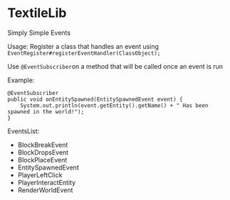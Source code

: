 # TextileLib

Simply Simple Events

Usage:
Register a class that handles an event using
`EventRegister#registerEventHandler(ClassObject);`

Use `@EventSubscriber`on a method that will be called once an event is run

Example:
```
@EventSubscriber
public void onEntitySpawned(EntitySpawnedEvent event) {
	System.out.println(event.getEntity().getName() + " Has been spawned in the world!");
}
```

EventsList:
- BlockBreakEvent
- BlockDropsEvent
- BlockPlaceEvent
- EntitySpawnedEvent
- PlayerLeftClick
- PlayerInteractEntity
- RenderWorldEvent